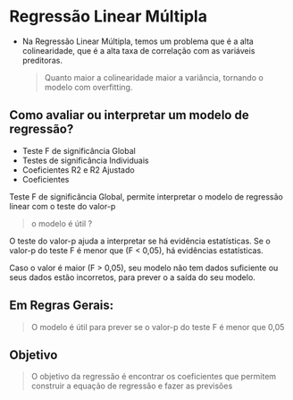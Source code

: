 # Regressão Linear Múltipla  
 
 
- Na Regressão Linear Múltipla, temos um problema que é a alta colinearidade, que é a alta taxa de correlação com as variáveis preditoras. 
  
    > Quanto maior a colinearidade maior a variância, tornando o modelo com overfitting. 
 
 
## Como avaliar ou interpretar um modelo de regressão? 
 
 
* Teste F de significância Global 
* Testes de significância Individuais 
* Coeficientes R2 e R2 Ajustado 
* Coeficientes 
 
 
 Teste F de significância Global, permite interpretar o modelo de regressão linear com o teste do valor-p  
  
 >o modelo é útil ? 
 
 
 O teste do valor-p ajuda a interpretar se há evidência estatísticas. Se o valor-p do teste F é menor que (F < 0,05), há evidências estatísticas.
 
 
Caso o valor é maior (F > 0,05), seu modelo não tem dados suficiente ou seus dados estão incorretos, para prever o a saída do  seu modelo. 
 
 
## Em Regras Gerais: 
 
 
> O modelo é útil para prever se o valor-p do teste F é menor que 0,05 
 
 
## Objetivo 
 
 
> O objetivo da regressão é encontrar os coeficientes que permitem construir a equação de regressão e fazer as previsões
